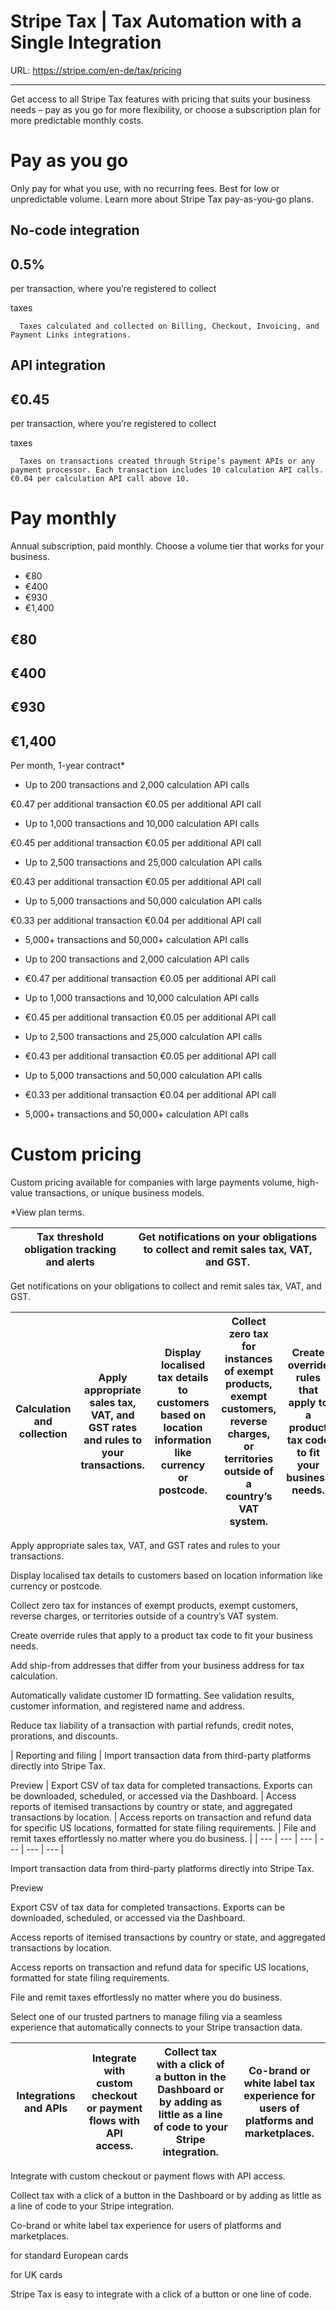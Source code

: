 # Stripe Tax | Tax Automation with a Single Integration

URL: https://stripe.com/en-de/tax/pricing

---

Get access to all Stripe Tax features with pricing that suits your business needs – pay as you go for more flexibility, or choose a subscription plan for more predictable monthly costs.

# Pay as you go

Only pay for what you use, with no recurring fees. Best for low or unpredictable volume. Learn more about Stripe Tax pay-as-you-go plans.

## No-code integration

## 0.5%

per transaction, where you’re registered to collect 

  taxes 







      Taxes calculated and collected on Billing, Checkout, Invoicing, and Payment Links integrations.

## API integration

## €0.45

per transaction, where you’re registered to collect 

  taxes 







      Taxes on transactions created through Stripe’s payment APIs or any payment processor. Each transaction includes 10 calculation API calls. €0.04 per calculation API call above 10.

# Pay monthly

Annual subscription, paid monthly. Choose a volume tier that works for your business.

- €80
- €400
- €930
- €1,400

## €80

## €400

## €930

## €1,400

Per month, 1-year contract*

- Up to 200 transactions and 2,000 calculation API calls


€0.47 per additional transaction  €0.05 per additional API call
- Up to 1,000 transactions and 10,000 calculation API calls


€0.45 per additional transaction  €0.05 per additional API call
- Up to 2,500 transactions and 25,000 calculation API calls


€0.43 per additional transaction  €0.05 per additional API call
- Up to 5,000 transactions and 50,000 calculation API calls


€0.33 per additional transaction  €0.04 per additional API call
- 5,000+ transactions and 50,000+ calculation API calls

- Up to 200 transactions and 2,000 calculation API calls
- €0.47 per additional transaction  €0.05 per additional API call

- Up to 1,000 transactions and 10,000 calculation API calls
- €0.45 per additional transaction  €0.05 per additional API call

- Up to 2,500 transactions and 25,000 calculation API calls
- €0.43 per additional transaction  €0.05 per additional API call

- Up to 5,000 transactions and 50,000 calculation API calls
- €0.33 per additional transaction  €0.04 per additional API call

- 5,000+ transactions and 50,000+ calculation API calls

# Custom pricing

Custom pricing available for companies with large payments volume, high-value transactions, or unique business models.

*View plan terms.

| Tax threshold obligation tracking and alerts | Get notifications on your obligations to collect and remit sales tax, VAT, and GST. |
| --- | --- |

Get notifications on your obligations to collect and remit sales tax, VAT, and GST.

| Calculation and collection | Apply appropriate sales tax, VAT, and GST rates and rules to your transactions. | Display localised tax details to customers based on location information like currency or postcode. | Collect zero tax for instances of exempt products, exempt customers, reverse charges, or territories outside of a country’s VAT system. | Create override rules that apply to a product tax code to fit your business needs. | Add ship-from addresses that differ from your business address for tax calculation. | Automatically validate customer ID formatting. See validation results, customer information, and registered name and address. | Reduce tax liability of a transaction with partial refunds, credit notes, prorations, and discounts. |
| --- | --- | --- | --- | --- | --- | --- | --- |

Apply appropriate sales tax, VAT, and GST rates and rules to your transactions.

Display localised tax details to customers based on location information like currency or postcode.

Collect zero tax for instances of exempt products, exempt customers, reverse charges, or territories outside of a country’s VAT system.

Create override rules that apply to a product tax code to fit your business needs.

Add ship-from addresses that differ from your business address for tax calculation.

Automatically validate customer ID formatting. See validation results, customer information, and registered name and address.

Reduce tax liability of a transaction with partial refunds, credit notes, prorations, and discounts.

| Reporting and filing | Import transaction data from third-party platforms directly into Stripe Tax. 
  
  Preview | Export CSV of tax data for completed transactions. Exports can be downloaded, scheduled, or accessed via the Dashboard. | Access reports of itemised transactions by country or state, and aggregated transactions by location. | Access reports on transaction and refund data for specific US locations, formatted for state filing requirements. | File and remit taxes effortlessly no matter where you do business. |
| --- | --- | --- | --- | --- | --- |

Import transaction data from third-party platforms directly into Stripe Tax. 
  
  Preview

Export CSV of tax data for completed transactions. Exports can be downloaded, scheduled, or accessed via the Dashboard.

Access reports of itemised transactions by country or state, and aggregated transactions by location.

Access reports on transaction and refund data for specific US locations, formatted for state filing requirements.

File and remit taxes effortlessly no matter where you do business.

Select one of our trusted partners to manage filing via a seamless experience that automatically connects to your Stripe transaction data.

| Integrations and APIs | Integrate with custom checkout or payment flows with API access. | Collect tax with a click of a button in the Dashboard or by adding as little as a line of code to your Stripe integration. | Co-brand or white label tax experience for users of platforms and marketplaces. |
| --- | --- | --- | --- |

Integrate with custom checkout or payment flows with API access.

Collect tax with a click of a button in the Dashboard or by adding as little as a line of code to your Stripe integration.

Co-brand or white label tax experience for users of platforms and marketplaces.

for standard European cards

for UK cards

Stripe Tax is easy to integrate with a click of a button or one line of code.